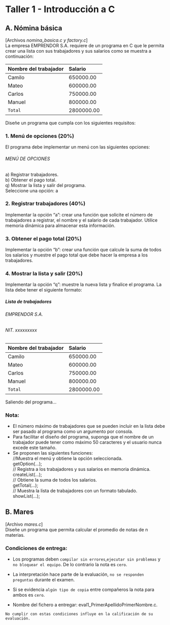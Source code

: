 # Taller 1 - Introducción a C

## A. Nómina básica
[Archivos *nomina_basica.c y factory.c*]  
La empresa ​EMPRENDOR S.A. requiere de un programa en C que le permita crear una lista con sus trabajadores y sus salarios como se muestra a continuación:

| Nombre del trabajador | Salario    |
|:----------------------|:-----------|
| Camilo                | 650000.00  |
| Mateo                 | 600000.00  |
| Carlos                | 750000.00  |
| Manuel                | 800000.00  |
| `Total`               | 2800000.00 |

Diseñe un programa que cumpla con los siguientes requisitos:
### 1. Menú de opciones (20%)  
El programa debe implementar un menú con las siguientes opciones:  
###### MENÚ DE OPCIONES  
a) Registrar trabajadores.  
b) Obtener el pago total.  
q) Mostrar la lista y salir del programa.  
Seleccione una opción: a  

### 2. Registrar trabajadores (40%)  
Implementar la opción “a”: crear una función que solicite el número de trabajadores a registrar, el nombre y el salario de cada trabajador. ​
Utilice memoria dinámica ​para
almacenar esta información.  

### 3. Obtener el pago total (20%)  
Implementar la opción “b”: crear una función que calcule la suma de todos los salarios y muestre el pago total que debe hacer la empresa a los trabajadores.  

### 4. Mostrar la lista y salir (20%)  
Implementar la opción “q”: muestre la nueva lista y finalice el programa. La lista debe tener el siguiente formato:

##### Lista de trabajadores
###### EMPRENDOR S.A.
###### NIT. xxxxxxxxx

| Nombre del trabajador | Salario    |
|:----------------------|:-----------|
| Camilo                | 650000.00  |
| Mateo                 | 600000.00  |
| Carlos                | 750000.00  |
| Manuel                | 800000.00  |
| `Total`               | 2800000.00 |
Saliendo del programa...

### Nota:
- El número máximo de trabajadores que se pueden incluir en la lista debe ser pasado al programa como un argumento por consola.
- Para facilitar el diseño del programa, suponga que el nombre de un trabajador puede tener como máximo 50 caracteres y el usuario nunca excede este tamaño.
- Se proponen las siguientes funciones:  
//Muestra el menú y obtiene la opción seleccionada.  
getOption(...);  
// Registra a los trabajadores y sus salarios en memoria dinámica.  
createList(...);  
// Obtiene la suma de todos los salarios.  
getTotal(...);  
// Muestra la lista de trabajadores con un formato tabulado.  
showList(...);  

## B. Mares
[Archivo *mares.c*]  
Diseñe un programa que permita calcular el promedio de notas de n materias.

### Condiciones de entrega:
- Los programas deben ​`compilar sin errores`, ​`ejecutar sin problemas` y `no bloquear el equipo`. ​De lo contrario ​la nota es `cero`.

- La interpretación hace parte de la evaluación, `no se responden preguntas` durante el examen.
- Si se evidencia `algún tipo de copia` entre compañeros la nota para ambos es `cero`.
- Nombre del fichero a entregar: eval1_PrimerApellidoPrimerNombre.c.  

`No cumplir con estas condiciones influye en la calificación de su evaluación.`
